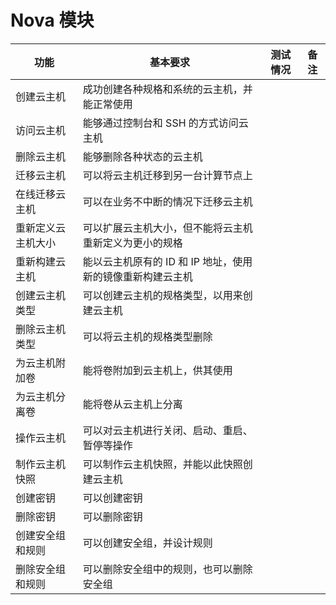 # Nova 模块

|功能|基本要求|测试情况|备注|
|----|--------|--------|----|
|创建云主机|成功创建各种规格和系统的云主机，并能正常使用|||
|访问云主机|能够通过控制台和 SSH 的方式访问云主机|||
|删除云主机|能够删除各种状态的云主机|||
|迁移云主机|可以将云主机迁移到另一台计算节点上|||
|在线迁移云主机|可以在业务不中断的情况下迁移云主机|||
|重新定义云主机大小|可以扩展云主机大小，但不能将云主机重新定义为更小的规格|||
|重新构建云主机|能以云主机原有的 ID 和 IP 地址，使用新的镜像重新构建云主机|||
|创建云主机类型|可以创建云主机的规格类型，以用来创建云主机|||
|删除云主机类型|可以将云主机的规格类型删除|||
|为云主机附加卷|能将卷附加到云主机上，供其使用|||
|为云主机分离卷|能将卷从云主机上分离|||
|操作云主机|可以对云主机进行关闭、启动、重启、暂停等操作|||
|制作云主机快照|可以制作云主机快照，并能以此快照创建云主机|||
|创建密钥|可以创建密钥|||
|删除密钥|可以删除密钥|||
|创建安全组和规则|可以创建安全组，并设计规则|||
|删除安全组和规则|可以删除安全组中的规则，也可以删除安全组|||

